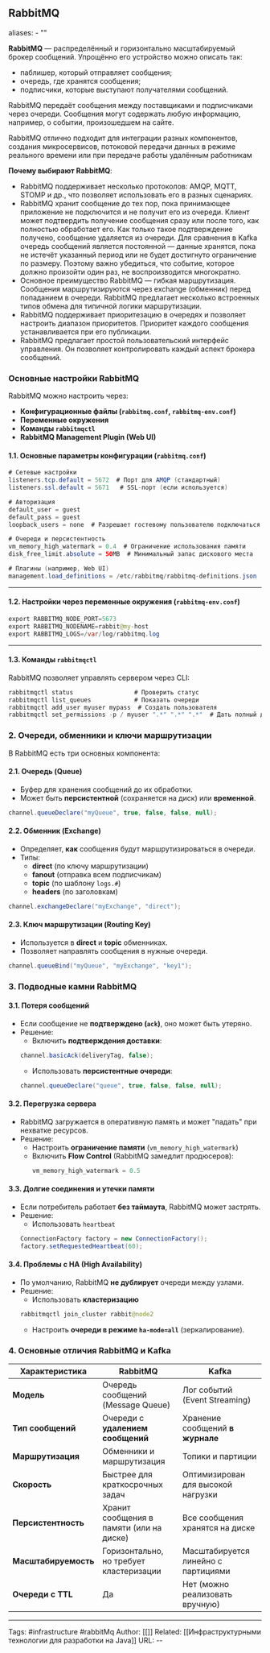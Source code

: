 ## RabbitMQ
aliases: 
	- ""

**RabbitMQ** — распределённый и горизонтально масштабируемый брокер сообщений. Упрощённо его устройство можно описать так:
- паблишер, который отправляет сообщения;
- очередь, где хранятся сообщения;
- подписчики, которые выступают получателями сообщений.

RabbitMQ передаёт сообщения между поставщиками и подписчиками через очереди. Сообщения могут содержать любую информацию, например, о событии, произошедшем на сайте. 

RabbitMQ отлично подходит для интеграции разных компонентов, создания микросервисов, потоковой передачи данных в режиме реального времени или при передаче работы удалённым работникам

**Почему выбирают RabbitMQ**:
- RabbitMQ поддерживает несколько протоколов: AMQP, MQTT, STOMP и др., что позволяет использовать его в разных сценариях.
- RabbitMQ хранит сообщение до тех пор, пока принимающее приложение не подключится и не получит его из очереди. Клиент может подтвердить получение сообщения сразу или после того, как полностью обработает его. Как только такое подтверждение получено, сообщение удаляется из очереди. Для сравнения в Kafka очередь сообщений является постоянной — данные хранятся, пока не истечёт указанный период или не будет достигнуто ограничение по размеру. Поэтому важно убедиться, что событие, которое должно произойти один раз, не воспроизводится многократно. 
- Основное преимущество RabbitMQ — гибкая маршрутизация. Сообщения маршрутизируются через exchange (обменник) перед попаданием в очереди. RabbitMQ предлагает несколько встроенных типов обмена для типичной логики маршрутизации. 
- RabbitMQ поддерживает приоритезацию в очередях и позволяет настроить диапазон приоритетов. Приоритет каждого сообщения устанавливается при его публикации. 
- RabbitMQ предлагает простой пользовательский интерфейс управления. Он позволяет контролировать каждый аспект брокера сообщений.

### Основные настройки RabbitMQ

RabbitMQ можно настроить через:

- **Конфигурационные файлы (`rabbitmq.conf`, `rabbitmq-env.conf`)**
- **Переменные окружения**
- **Команды `rabbitmqctl`**
- **RabbitMQ Management Plugin (Web UI)**

#### 1.1. Основные параметры конфигурации (`rabbitmq.conf`)

``` java
# Сетевые настройки
listeners.tcp.default = 5672  # Порт для AMQP (стандартный)
listeners.ssl.default = 5671   # SSL-порт (если используется)

# Авторизация
default_user = guest
default_pass = guest
loopback_users = none  # Разрешает гостевому пользователю подключаться извне (по умолчанию только localhost)

# Очереди и персистентность
vm_memory_high_watermark = 0.4  # Ограничение использования памяти
disk_free_limit.absolute = 50MB  # Минимальный запас дискового места

# Плагины (например, Web UI)
management.load_definitions = /etc/rabbitmq/rabbitmq-definitions.json
```

---

#### 1.2. Настройки через переменные окружения (`rabbitmq-env.conf`)

``` java
export RABBITMQ_NODE_PORT=5673
export RABBITMQ_NODENAME=rabbit@my-host
export RABBITMQ_LOGS=/var/log/rabbitmq.log

```

---

#### 1.3. Команды `rabbitmqctl`

RabbitMQ позволяет управлять сервером через CLI:

``` java
rabbitmqctl status                 # Проверить статус
rabbitmqctl list_queues            # Показать очереди
rabbitmqctl add_user myuser mypass  # Создать пользователя
rabbitmqctl set_permissions -p / myuser ".*" ".*" ".*"  # Дать полный доступ
```


### 2. Очереди, обменники и ключи маршрутизации
В RabbitMQ есть три основных компонента:
#### 2.1. Очередь (Queue)
- Буфер для хранения сообщений до их обработки.
- Может быть **персистентной** (сохраняется на диск) или **временной**.
``` java
channel.queueDeclare("myQueue", true, false, false, null);
```
#### 2.2. Обменник (Exchange)

- Определяет, **как** сообщения будут маршрутизироваться в очереди.
- Типы:
    - **direct** (по ключу маршрутизации)
    - **fanout** (отправка всем подписчикам)
    - **topic** (по шаблону `logs.#`)
    - **headers** (по заголовкам)

``` java
channel.exchangeDeclare("myExchange", "direct");
```

#### 2.3. Ключ маршрутизации (Routing Key)
- Используется в **direct** и **topic** обменниках.
- Позволяет направлять сообщения в нужные очереди.
``` java
channel.queueBind("myQueue", "myExchange", "key1");
```
### 3. Подводные камни RabbitMQ
#### 3.1. Потеря сообщений
- Если сообщение не **подтверждено (`ack`)**, оно может быть утеряно.
- Решение:
	- Включить **подтверждения доставки**:
	``` java
	channel.basicAck(deliveryTag, false);
	```
	- Использовать **персистентные очереди**:
	``` java
	channel.queueDeclare("queue", true, false, false, null);
	```
#### 3.2. Перегрузка сервера
- RabbitMQ загружается в оперативную память и может "падать" при нехватке ресурсов.
- Решение:
    - Настроить **ограничение памяти** (`vm_memory_high_watermark`)
    - Включить **Flow Control** (RabbitMQ замедлит продюсеров):
        ``` java
        vm_memory_high_watermark = 0.5
		```
#### 3.3. Долгие соединения и утечки памяти
 - Если потребитель работает **без таймаута**, RabbitMQ может застрять.
 - Решение:
	 - Использовать `heartbeat`
	``` java
	ConnectionFactory factory = new ConnectionFactory();
	factory.setRequestedHeartbeat(60);
	```

#### 3.4. Проблемы с HA (High Availability)
- По умолчанию, RabbitMQ **не дублирует** очереди между узлами.
- Решение:
    - Использовать **кластеризацию**
	``` java
	rabbitmqctl join_cluster rabbit@node2
	```
	- Настроить **очереди в режиме `ha-mode=all`** (зеркалирование). 

### 4. Основные отличия RabbitMQ и Kafka
| Характеристика       | RabbitMQ                                 | Kafka                               |
| -------------------- | ---------------------------------------- | ----------------------------------- |
| **Модель**           | Очередь сообщений (Message Queue)        | Лог событий (Event Streaming)       |
| **Тип сообщений**    | Очереди с **удалением сообщений**        | Хранение сообщений **в журнале**    |
| **Маршрутизация**    | Обменники и маршрутизация                | Топики и партиции                   |
| **Скорость**         | Быстрее для краткосрочных задач          | Оптимизирован для высокой нагрузки  |
| **Персистентность**  | Хранит сообщения в памяти (или на диске) | Все сообщения хранятся на диске     |
| **Масштабируемость** | Горизонтально, но требует кластеризации  | Масштабируется линейно с партициями |
| **Очереди с TTL**    | Да                                       | Нет (можно реализовать вручную)     |


---
Tags: #infrastructure #rabbitMq
Author: [[]]
Related: [[Инфраструктурными технологии для разработки на Java]]
URL: -- 